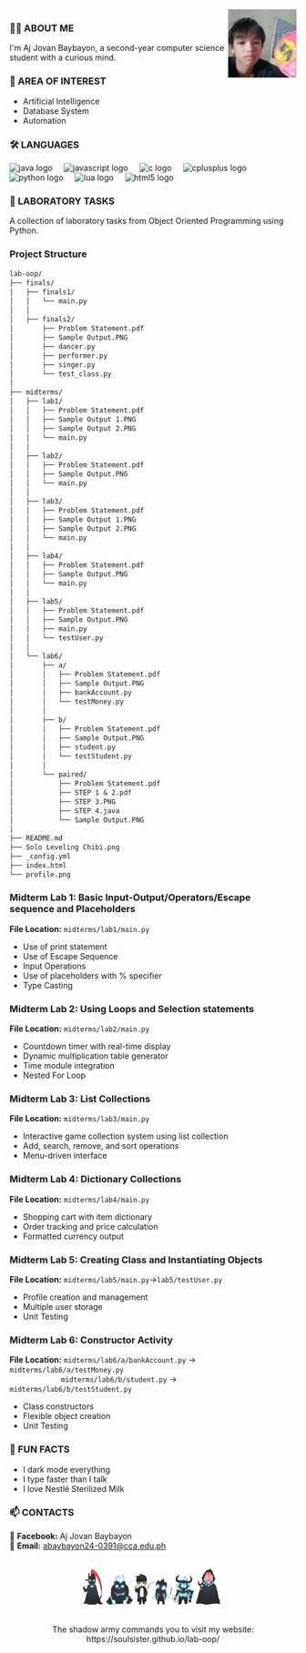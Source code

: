 <img src="https://github.com/souIsister/lab-oop/blob/main/profile.png?raw=true" width="120" align="right" alt="Profile Photo">

### 🧛‍♂️ ABOUT ME  
I'm Aj Jovan Baybayon, a second-year computer science student with a curious mind.

### 🎯 AREA OF INTEREST 
- Artificial Intelligence 
- Database System  
- Automation 

<h3 align="left">🛠 LANGUAGES</h3>
<div align="left">
  <img src="https://cdn.jsdelivr.net/gh/devicons/devicon/icons/java/java-original.svg" height="40" alt="java logo"  />
  <img width="12" />
  <img src="https://cdn.jsdelivr.net/gh/devicons/devicon/icons/javascript/javascript-original.svg" height="40" alt="javascript logo"  />
  <img width="12" />
  <img src="https://cdn.jsdelivr.net/gh/devicons/devicon/icons/c/c-original.svg" height="40" alt="c logo"  />
  <img width="12" />
  <img src="https://cdn.jsdelivr.net/gh/devicons/devicon/icons/cplusplus/cplusplus-original.svg" height="40" alt="cplusplus logo"  />
  <img width="12" />
  <img src="https://cdn.jsdelivr.net/gh/devicons/devicon/icons/python/python-original.svg" height="40" alt="python logo"  />
  <img width="12" />
  <img src="https://cdn.jsdelivr.net/gh/devicons/devicon/icons/lua/lua-original.svg" height="40" alt="lua logo"  />
  <img width="12" />
  <img src="https://cdn.jsdelivr.net/gh/devicons/devicon/icons/html5/html5-original.svg" height="40" alt="html5 logo"  />
</div>

### 🐍 LABORATORY TASKS
A collection of laboratory tasks from Object Oriented Programming using Python.
### Project Structure

```
lab-oop/
├── finals/
│   ├── finals1/
│   │   └── main.py
│   │
│   ├── finals2/
│       ├── Problem Statement.pdf
│       ├── Sample Output.PNG
│       ├── dancer.py
│       ├── performer.py
│       ├── singer.py
│       └── test_class.py
│
├── midterms/
│   ├── lab1/
│   │   ├── Problem Statement.pdf
│   │   ├── Sample Output 1.PNG
│   │   ├── Sample Output 2.PNG
│   │   └── main.py
│   │
│   ├── lab2/
│   │   ├── Problem Statement.pdf
│   │   ├── Sample Output.PNG
│   │   └── main.py
│   │
│   ├── lab3/
│   │   ├── Problem Statement.pdf
│   │   ├── Sample Output 1.PNG
│   │   ├── Sample Output 2.PNG
│   │   └── main.py
│   │
│   ├── lab4/
│   │   ├── Problem Statement.pdf
│   │   ├── Sample Output.PNG
│   │   └── main.py
│   │
│   ├── lab5/
│   │   ├── Problem Statement.pdf
│   │   ├── Sample Output.PNG
│   │   ├── main.py
│   │   └── testUser.py
│   │
│   └── lab6/
│       ├── a/
│       │   ├── Problem Statement.pdf
│       │   ├── Sample Output.PNG
│       │   ├── bankAccount.py
│       │   └── testMoney.py
│       │
│       ├── b/
│       │   ├── Problem Statement.pdf
│       │   ├── Sample Output.PNG
│       │   ├── student.py
│       │   └── testStudent.py
│       │
│       └── paired/
│           ├── Problem Statement.pdf
│           ├── STEP 1 & 2.pdf
│           ├── STEP 3.PNG
│           ├── STEP 4.java
│           └── Sample Output.PNG
│ 
├── README.md
├── Solo Leveling Chibi.png
├── _config.yml
├── index.html
└── profile.png
```
### Midterm Lab 1: Basic Input-Output/Operators/Escape sequence and Placeholders 
**File Location:** `midterms/lab1/main.py`
- Use of print statement
- Use of Escape Sequence
- Input Operations
- Use of placeholders with % specifier
- Type Casting

### Midterm Lab 2: Using Loops and Selection statements 
**File Location:** `midterms/lab2/main.py`
- Countdown timer with real-time display
- Dynamic multiplication table generator
- Time module integration
- Nested For Loop

### Midterm Lab 3: List Collections
**File Location:** `midterms/lab3/main.py`
- Interactive game collection system using list collection 
- Add, search, remove, and sort operations
- Menu-driven interface

### Midterm Lab 4: Dictionary Collections
**File Location:** `midterms/lab4/main.py`
- Shopping cart with item dictionary
- Order tracking and price calculation
- Formatted currency output

### Midterm Lab 5: Creating Class and Instantiating Objects
**File Location:** `midterms/lab5/main.py`->`lab5/testUser.py`
- Profile creation and management
- Multiple user storage
- Unit Testing

### Midterm Lab 6: Constructor Activity
**File Location:** `midterms/lab6/a/bankAccount.py` -> `midterms/lab6/a/testMoney.py`  
&nbsp;&nbsp;&nbsp;&nbsp;&nbsp;&nbsp;&nbsp;&nbsp;&nbsp;&nbsp;&nbsp;&nbsp;&nbsp;&nbsp;&nbsp;&nbsp;&nbsp;&nbsp;&nbsp;&nbsp;&nbsp;&nbsp;&nbsp;`midterms/lab6/b/student.py` -> `midterms/lab6/b/testStudent.py`
- Class constructors
- Flexible object creation
- Unit Testing
  
### 👾 FUN FACTS  
- I dark mode everything  
- I type faster than I talk  
- I love Nestlé Sterilized Milk
  
### 📫 CONTACTS  
📘 **Facebook:** Aj Jovan Baybayon  
📧 **Email:** abaybayon24-0391@cca.edu.ph
<p align="center">
  <img src="Solo%20Leveling%20Chibi.png" alt="Solo Leveling Chibi" width="250">
</p>
<p align="center">
The shadow army commands you to visit my website: https://souIsister.github.io/lab-oop/
</p>
